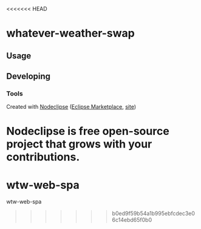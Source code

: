 <<<<<<< HEAD


# whatever-weather-swap



## Usage



## Developing



### Tools

Created with [Nodeclipse](https://github.com/Nodeclipse/nodeclipse-1)
 ([Eclipse Marketplace](http://marketplace.eclipse.org/content/nodeclipse), [site](http://www.nodeclipse.org))   

Nodeclipse is free open-source project that grows with your contributions.
=======
wtw-web-spa
===========

wtw-web-spa
>>>>>>> b0ed9f59b54a1b995ebfcdec3e06c14ebd65f0b0
